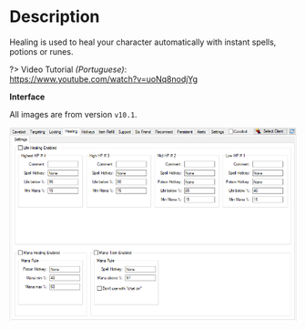# Description

Healing is used to heal your character automatically with instant spells, potions or runes.

?> Video Tutorial *(Portuguese)*:<br>https://www.youtube.com/watch?v=uoNq8nodjYg

**Interface**

All images are from version `v10.1`.

![](../../_media/modules/healing/interface.png)
